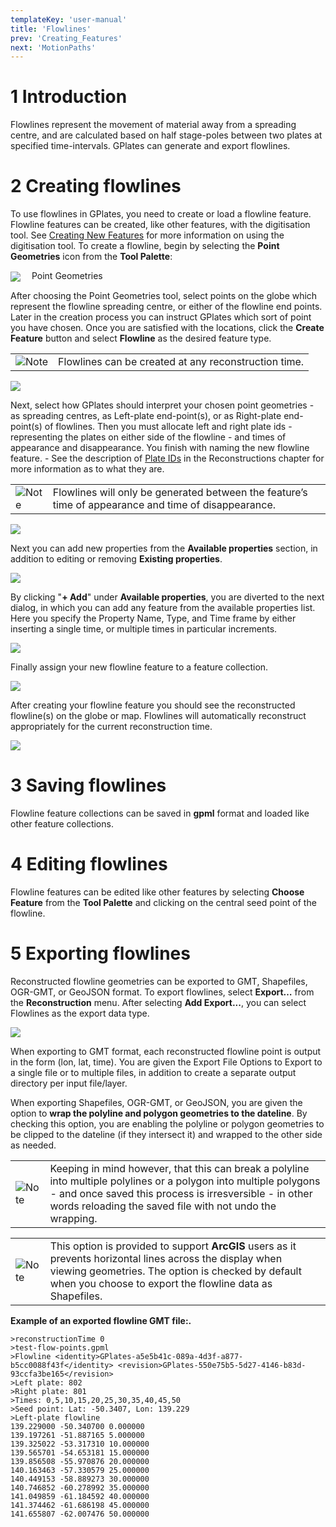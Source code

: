 ```yaml
---
templateKey: 'user-manual'
title: 'Flowlines'
prev: 'Creating_Features'
next: 'MotionPaths'
---
```


1 Introduction
============

Flowlines represent the movement of material away from a spreading centre, and are calculated based on half stage-poles between two plates at specified time-intervals. GPlates can generate and export flowlines.

2 Creating flowlines
==================

To use flowlines in GPlates, you need to create or load a flowline feature. Flowline features can be created, like other features, with the digitisation tool. See [Creating New Features](/docs/user-manual/Creating_Features/) for more information on using the digitisation tool. To create a flowline, begin by selecting the **Point Geometries** icon from the **Tool Palette**:

<span style="display:inline-block; width:30px; vertical-align:middle;"><img src="icons/digitise_multipoint_35.png" /> </span> Point Geometries

After choosing the Point Geometries tool, select points on the globe which represent the flowline spreading centre, or either of the flowline end points. Later in the creation process you can instruct GPlates which sort of point you have chosen. Once you are satisfied with the locations, click the **Create Feature** button and select **Flowline** as the desired feature type.

<table class ="note">
   <tbody>
      <tr>
         <td class="icon">
            <img src="./images/icons/note.png" alt="Note">
         </td>
         <td class="content" >Flowlines can be created at any reconstruction time.</td>
      </tr>
   </tbody>
</table>

![](screenshots/CreateFeatureFlowline1.win32.png)

Next, select how GPlates should interpret your chosen point geometries - as spreading centres, as Left-plate end-point(s), or as Right-plate end-point(s) of flowlines. Then you must allocate left and right plate ids - representing the plates on either side of the flowline - and times of appearance and disappearance. You finish with naming the new flowline feature. - See the description of [Plate IDs](/docs/user-manual/Reconstructions/#plate-ids) in the Reconstructions chapter for more information as to what they are.

<table class ="note">
   <tbody>
      <tr>
         <td class="icon">
            <img src="./images/icons/note.png" alt="Note">
         </td>
         <td class="content" >Flowlines will only be generated between the feature’s time of appearance and time of disappearance.</td>
      </tr>
   </tbody>
</table>

![](screenshots/CreateFeatureFlowline2.win32.png)

Next you can add new properties from the **Available properties** section, in addition to editing or removing **Existing properties**.

![](screenshots/CreateFeatureFlowline3.win32.png)

By clicking "**+ Add**" under **Available properties**, you are diverted to the next dialog, in which you can add any feature from the available properties list. Here you specify the Property Name, Type, and Time frame by either inserting a single time, or multiple times in particular increments. 

![](screenshots/CreateFeatureFlowline4.win32.png)

Finally assign your new flowline feature to a feature collection.

![](screenshots/CreateFeatureFlowline5.win32.png)

After creating your flowline feature you should see the reconstructed flowline(s) on the globe or map. Flowlines will automatically reconstruct appropriately for the current reconstruction time.

![](screenshots/FlowlineScreenshot.win32.png)

3 Saving flowlines
================

Flowline feature collections can be saved in **gpml** format and loaded like other feature collections.

4 Editing flowlines
=================

Flowline features can be edited like other features by selecting **Choose Feature** from the **Tool Palette** and clicking on the central seed point of the flowline.

5 Exporting flowlines
===================

Reconstructed flowline geometries can be exported to GMT, Shapefiles, OGR-GMT, or GeoJSON format. To export flowlines, select **Export…** from the **Reconstruction** menu. After selecting **Add Export...**, you can select Flowlines as the export data type.

![](screenshots/FlowlineExport.win32.png)

When exporting to GMT format, each reconstructed flowline point is output in the form (lon, lat, time). You are given the Export File Options to Export to a single file or to multiple files, in addition to create a separate output directory per input file/layer. 

When exporting Shapefiles, OGR-GMT, or GeoJSON, you are given the option to **wrap the polyline and polygon geometries to the dateline**. By checking this option, you are enabling the polyline or polygon geometries to be clipped to the dateline (if they intersect it) and wrapped to the other side as needed. 

<table class ="note">
   <tbody>
      <tr>
         <td class="icon">
            <img src="./images/icons/note.png" alt="Note">
         </td>
         <td class="content" >Keeping in mind however, that this can break a polyline into multiple polylines or a polygon into multiple polygons - and once saved this process is irresversible - in other words reloading the saved file with not undo the wrapping. </td>
      </tr>
   </tbody>
</table>

<table class ="note">
   <tbody>
      <tr>
         <td class="icon">
            <img src="./images/icons/note.png" alt="Note">
         </td>
         <td class="content" >This option is provided to support <b>ArcGIS</b> users as it prevents horizontal lines across the display when viewing geometries. The option is checked by default when you choose to export the flowline data as Shapefiles.</td>
      </tr>
   </tbody>
</table>


**Example of an exported flowline GMT file:.**

```
>reconstructionTime 0 
>test-flow-points.gpml 
>Flowline <identity>GPlates-a5e5b41c-089a-4d3f-a877-b5cc0088f43f</identity> <revision>GPlates-550e75b5-5d27-4146-b83d-93ccfa3be165</revision> 
>Left plate: 802 
>Right plate: 801 
>Times: 0,5,10,15,20,25,30,35,40,45,50 
>Seed point: Lat: -50.3407, Lon: 139.229 
>Left-plate flowline 
139.229000 -50.340700 0.000000 
139.197261 -51.887165 5.000000 
139.325022 -53.317310 10.000000 
139.565701 -54.653181 15.000000 
139.856508 -55.970876 20.000000 
140.163463 -57.330579 25.000000 
140.449153 -58.889273 30.000000 
140.746852 -60.278992 35.000000 
141.049859 -61.184592 40.000000 
141.374462 -61.686198 45.000000 
141.655807 -62.007476 50.000000
```



